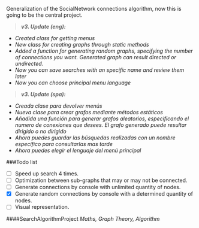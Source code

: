 Generalization of the SocialNetwork connections algorithm, now this is going to be the central project.

>**_v3. Update (eng):_**
  - *Created class for getting menus*
  - *New class for creating graphs through static methods*
  - *Added a function for generating random  graphs, specifying the number of connections you want. Generated graph can result directed or undirected.*
  - *Now you can save searches with an specific name and review them later*
  - *Now you can choose principal menu language*
  
  >**_v3. Update (spa):_**
  - *Creada clase para devolver menús*
  - *Nueva clase para crear grafos mediante métodos estáticos*
  - *Añadida una función para generar grafos aleatorios, especificando el numero de conexiones que desees. El grafo generado puede
  resultar dirigido o no dirigido*
  - *Ahora puedes guardar las búsquedas realizadas con un nombre específico para consultarlas mas tarde*
  - *Ahora puedes elegir el lenguaje del menú principal*

###Todo list
  - [ ] Speed up search 4 times.
  - [ ] Optimization between sub-graphs that may or may not be connected.
  - [ ] Generate connections by console with unlimited quantity of nodes.
  - [x] Generate random connections by console with a determined quantity of nodes.
  - [ ] Visual representation.

####SearchAlgorithmProject
_Maths, Graph Theory, Algorithm_

